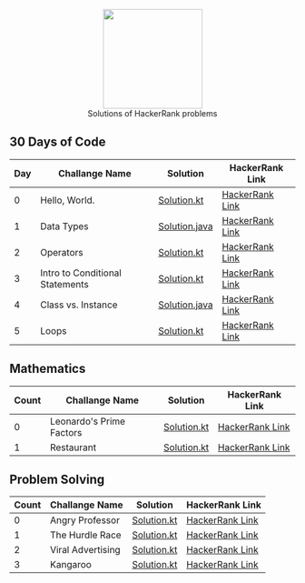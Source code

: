<p align="center">
    <a href="https://www.hackerrank.com/eneskayiklik">
        <img height=175 src="https://hrcdn.net/hackerrank/assets/styleguide/logo_wordmark-13074b67abceb42ce8fd38bdeaac6926.svg">
    </a>
    <br>Solutions of HackerRank problems
</p>

## 30 Days of Code
| Day | Challange Name | Solution | HackerRank Link |
|-----|----------------|----------|-----------------|
|  0  |Hello, World. |[Solution.kt](https://github.com/Enes-Kayiklik/HackerRank-Solutions/blob/master/src/thirtydayofcode/HelloWorld.kt)|[HackerRank Link](https://www.hackerrank.com/challenges/30-hello-world/problem)|
|  1  |Data Types|[Solution.java](https://github.com/Enes-Kayiklik/HackerRank-Solutions/blob/master/src/thirtydayofcode/DataTypes.java)|[HackerRank Link](https://www.hackerrank.com/challenges/30-data-types/problem)|
|  2  |Operators|[Solution.kt](https://github.com/Enes-Kayiklik/HackerRank-Solutions/blob/master/src/thirtydayofcode/Operators.kt)|[HackerRank Link](https://www.hackerrank.com/challenges/30-operators/problem)|
|  3  |Intro to Conditional Statements|[Solution.kt](https://github.com/Enes-Kayiklik/HackerRank-Solutions/blob/master/src/thirtydayofcode/ConditionalStatements.kt)|[HackerRank Link](https://www.hackerrank.com/challenges/30-conditional-statements/problem)|
|  4  |Class vs. Instance|[Solution.java](https://github.com/Enes-Kayiklik/HackerRank-Solutions/blob/master/src/thirtydayofcode/ClassVsInstance.java)|[HackerRank Link](https://www.hackerrank.com/challenges/30-class-vs-instance/problem)|
|  5  |Loops|[Solution.kt](https://github.com/Enes-Kayiklik/HackerRank-Solutions/blob/master/src/thirtydayofcode/Loops.kt)|[HackerRank Link](https://www.hackerrank.com/challenges/30-loops/problem)|


## Mathematics
| Count | Challange Name | Solution | HackerRank Link |
|-----|----------------|----------|-----------------|
|  0  |Leonardo's Prime Factors |[Solution.kt](https://github.com/Enes-Kayiklik/HackerRank-Solutions/blob/master/src/mathematics/LeonardsPrimeFactor.kt)|[HackerRank Link](https://www.hackerrank.com/challenges/leonardo-and-prime/problem)|
|  1  |Restaurant |[Solution.kt](https://github.com/Enes-Kayiklik/HackerRank-Solutions/blob/master/src/mathematics/Restaurant.kt)|[HackerRank Link](https://www.hackerrank.com/challenges/restaurant/problem)|


## Problem Solving
| Count | Challange Name | Solution | HackerRank Link |
|-----|----------------|----------|-----------------|
|  0  |Angry Professor  |[Solution.kt](https://github.com/Enes-Kayiklik/HackerRank-Solutions/blob/master/src/problemsolving/AngryProfessor.kt)|[HackerRank Link](https://www.hackerrank.com/challenges/angry-professor/problem)|
|  1  |The Hurdle Race |[Solution.kt](https://github.com/Enes-Kayiklik/HackerRank-Solutions/blob/master/src/problemsolving/TheHurdleRace.kt)|[HackerRank Link](https://www.hackerrank.com/challenges/the-hurdle-race/problem)|
|  2  |Viral Advertising |[Solution.kt](https://github.com/Enes-Kayiklik/HackerRank-Solutions/blob/master/src/problemsolving/ViralAdvertising.kt)|[HackerRank Link](https://www.hackerrank.com/challenges/strange-advertising/problem)|
|  3  |Kangaroo |[Solution.kt](https://github.com/Enes-Kayiklik/HackerRank-Solutions/blob/master/src/problemsolving/Kangaroo.kt)|[HackerRank Link](https://www.hackerrank.com/challenges/kangaroo/problem)|
